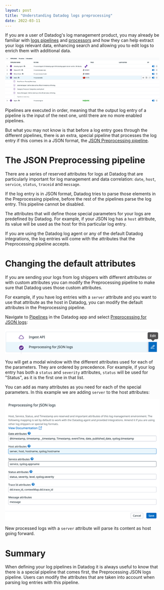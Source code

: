 ```yaml
---
layout: post
title: "Understanding Datadog logs preprocessing"
date: 2022-03-11
---
```


If you are a user of Datadog's log management product, you may already be familiar with [logs pipelines](https://docs.datadoghq.com/logs/log_configuration/pipelines/) and [processors](https://docs.datadoghq.com/logs/log_configuration/processors/) and how they can help extract your logs relevant data, enhancing search and allowing you to edit logs to enrich them with additional data.

![Datadog log pipelines and processors](/img/datadog_log_pipelines.png)

Pipelines are executed in order, meaning that the output log entry of a pipeline is the input of the next one, until there are no more enabled pipelines.

But what you may not know is that before a log entry goes through the different pipelines, there is an extra, special pipeline that processes the log entry if this comes in a JSON format, the [JSON Preprocessing pipeline](https://docs.datadoghq.com/logs/log_configuration/pipelines/?tab=source#preprocessing).

# The JSON Preprocessing pipeline

There are a series of reserved attributes for logs at Datadog that are particularly important for log management and data correlation: `date`, `host`, `service`, `status`, `traceid` and `message`. 

If the log entry is in JSON format, Datadog tries to parse those elements in the Preprocessing pipeline, before the rest of the pipelines parse the log entry. This pipeline cannot be disabled.

The attributes that will define those special parameters for your logs are predefined by Datadog. For example, if your JSON log has a `host` attribute, its value will be used as the host for this particular log entry.

If you are using the Datadog log agent or any of the default Datadog integrations, the log entries will come with the attributes that the Preprocessing pipeline accepts.

# Changing the default attributes

If you are sending your logs from log shippers with different attributes or with custom attributes you can modify the Preprocessing pipeline to make sure that Datadog uses those custom attributes.

For example, if you have log entries with a `server` attribute and you want to use that attribute as the host in Datadog, you can modify the default attributes in the Preprocessing pipeline.

Navigate to [Pipelines](https://app.datadoghq.com/logs/pipelines/pipeline/library) in the Datadog app and select [Preprocessing for JSON logs](https://app.datadoghq.com/logs/pipelines/remapping):

![Edit the Preprocessing pipeline](/img/preprocessing_edit.png)

You will get a modal window with the different attributes used for each of the parameters. They are ordered by precedence. For example, if your log entry has both a `status` and `severity` attributes, `status` will be used for "Status", as it is the first one in that list.

You can add as many attributes as you need for each of the special parameters. In this example we are adding `server` to the host attributes:

![Preprocessing attributes](/img/preprocessing_attributes.png)

New processed logs with a `server` attribute will parse its content as host going forward.

# Summary

When defining your log pipelines in Datadog it is always useful to know that there is a special pipeline that comes first, the Preprocessing JSON logs pipeline. Users can modify the attributes that are taken into account when parsing log entries with this pipeline.
